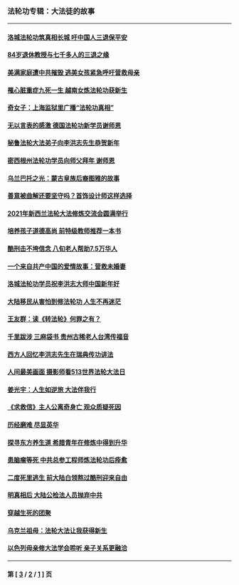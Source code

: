 ### 法轮功专辑：大法徒的故事
---
#### [洛城法轮功筑真相长城 吁中国人三退保平安](../../pages/nf1147481/n13892471.md?03110430) 
#### [84岁退休教授与七千多人的三退之缘](../../pages/nf1147481/n13796650.md?03110430) 
#### [美满家庭遭中共摧毁 逃美女孩紧急呼吁营救母亲](../../pages/nf1147481/n13792859.md?03110430) 
#### [罹心脏重症九死一生 越南女炼法轮功获新生](../../pages/nf1147481/n13732766.md?03110430) 
#### [奇女子：上海监狱里广播“法轮功真相”](../../pages/nf1147481/n13726443.md?03110430) 
#### [无以言表的感激 德国法轮功新学员谢师恩](../../pages/nf1147481/n13543790.md?03110430) 
#### [秘鲁法轮大法弟子向李洪志先生恭贺新年](../../pages/nf1147481/n13540182.md?03110430) 
#### [密西根州法轮功学员向师父拜年 谢师恩](../../pages/nf1147481/n13538183.md?03110430) 
#### [乌兰巴托之光：蒙古皇族后裔图雅的故事](../../pages/nf1147481/n13155759.md?03110430) 
#### [善意被曲解还要坚守吗？首饰设计师这样选择](../../pages/nf1147481/n13077575.md?03110430) 
#### [2021年新西兰法轮大法修炼交流会圆满举行](../../pages/nf1147481/n13033149.md?03110430) 
#### [培养孩子道德高尚 前特级教师推荐一本书](../../pages/nf1147481/n12938640.md?03110430) 
#### [酷刑击不垮信念 八旬老人帮助7.5万华人](../../pages/nf1147481/n12880712.md?03110430) 
#### [一个来自共产中国的爱情故事：营救未婚妻](../../pages/nf1147481/n12778386.md?03110430) 
#### [洛城法轮功学员祝李洪志大师中国新年好](../../pages/nf1147481/n12724685.md?03110430) 
#### [大陆移民从害怕到修法轮功 人生不再迷茫](../../pages/nf1147481/n12414325.md?03110430) 
#### [王友群：读《转法轮》何罪之有？](../../pages/nf1147481/n12408647.md?03110430) 
#### [千里跋涉 三麻袋书 贵州古稀老人台湾传福音](../../pages/nf1147481/n12198750.md?03110430) 
#### [西方人回忆李洪志先生在瑞典传功讲法](../../pages/nf1147481/n12099607.md?03110430) 
#### [人间最美画面 摄影师看513世界法轮大法日](../../pages/nf1147481/n12094118.md?03110430) 
#### [姜光宇：人生如逆旅 大法伴我行](../../pages/nf1147481/n12088664.md?03110430) 
#### [《求救信》主人公离奇身亡 观众质疑死因](../../pages/nf1147481/n11845215.md?03110430) 
#### [历经磨难 尽显英华](../../pages/nf1147481/n11723297.md?03110430) 
#### [探寻东方养生道 希腊青年在修炼中得到升华](../../pages/nf1147481/n11494502.md?03110430) 
#### [患脑瘤等死 中共总参工程师炼法轮功后痊愈](../../pages/nf1147481/n11466682.md?03110430) 
#### [二度死里逃生 前大陆白领熬过酷刑迎来自由](../../pages/nf1147481/n11368594.md?03110430) 
#### [明真相后 大陆公检法人员抛弃中共](../../pages/nf1147481/n11358618.md?03110430) 
#### [穿越生死的团聚](../../pages/nf1147481/n11258922.md?03110430) 
#### [乌克兰祖母：法轮大法让我获得新生](../../pages/nf1147481/n11269457.md?03110430) 
#### [以色列母亲修大法学会聆听 亲子关系更融洽](../../pages/nf1147481/n11268195.md?03110430) 

---
#### 第 [ [3](./3.md?03110430) / [2](./2.md?03110430) / [1](./1.md?03110430) ] 页
